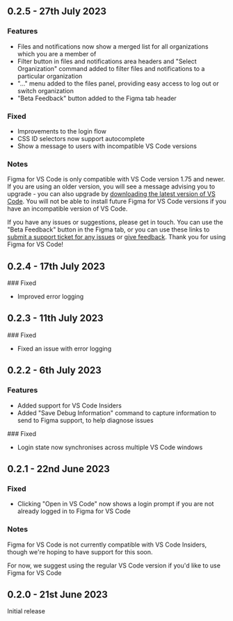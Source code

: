 ## 0.2.5 - 27th July 2023

### Features

- Files and notifications now show a merged list for all organizations which you are a member of
- Filter button in files and notifications area headers and "Select Organization" command added to filter files and notifications to a particular organization
- "..." menu added to the files panel, providing easy access to log out or switch organization
- "Beta Feedback" button added to the Figma tab header

### Fixed

- Improvements to the login flow
- CSS ID selectors now support autocomplete
- Show a message to users with incompatible VS Code versions

### Notes

Figma for VS Code is only compatible with VS Code version 1.75 and newer. If you are using an older version, you will see a message advising you to upgrade - you can also upgrade by [downloading the latest version of VS Code](https://code.visualstudio.com/download). You will not be able to install future Figma for VS Code versions if you have an incompatible version of VS Code.

If you have any issues or suggestions, please get in touch. You can use the "Beta Feedback" button in the Figma tab, or you can use these links to [submit a support ticket for any issues](https://help.figma.com/hc/en-us/requests/new?ticket_form_id=360001744374) or [give feedback](https://form.asana.com/?k=wksnkyJe5TlKwleZgXZHng&d=104970866580210). Thank you for using Figma for VS Code!

## 0.2.4 - 17th July 2023

### Fixed

- Improved error logging

## 0.2.3 - 11th July 2023

### Fixed

- Fixed an issue with error logging

## 0.2.2 - 6th July 2023

### Features

- Added support for VS Code Insiders
- Added "Save Debug Information" command to capture information to send to Figma support, to help diagnose issues

### Fixed

- Login state now synchronises across multiple VS Code windows

## 0.2.1 - 22nd June 2023

### Fixed

- Clicking "Open in VS Code" now shows a login prompt if you are not already logged in to Figma for VS Code

### Notes

Figma for VS Code is not currently compatible with VS Code Insiders, though we're hoping to have support for this soon.

For now, we suggest using the regular VS Code version if you'd like to use Figma for VS Code

## 0.2.0 - 21st June 2023

Initial release
